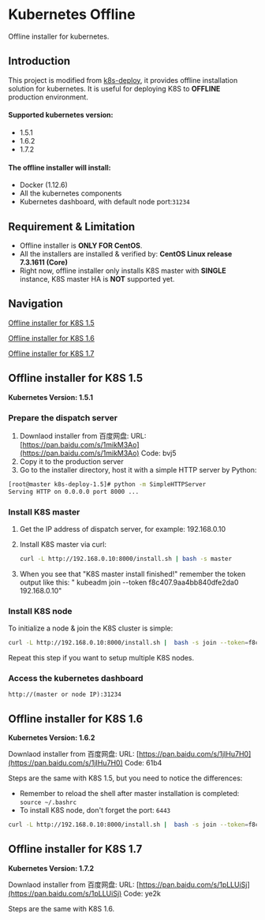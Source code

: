 # Kubernetes Offline

Offline installer for kubernetes.

## Introduction

This project is modified from [k8s-deploy](https://github.com/xiaoping378/k8s-deploy), it provides offline installation solution for kubernetes. It is useful for deploying K8S to __OFFLINE__ production environment.

#### Supported kubernetes version:
* 1.5.1
* 1.6.2
* 1.7.2

#### The offline installer will install:

* Docker (1.12.6)
* All the kubernetes components
* Kubernetes dashboard, with default node port:```31234```

## Requirement & Limitation

* Offline installer is __ONLY FOR CentOS__.
* All the installers are installed & verified by: __CentOS Linux release 7.3.1611 (Core)__
* Right now, offline installer only installs K8S master with __SINGLE__ instance, K8S master HA is __NOT__ supported yet.

## Navigation

[Offline installer for K8S 1.5](#offline-installer-for-k8s-15)

[Offline installer for K8S 1.6](#offline-installer-for-k8s-16)

[Offline installer for K8S 1.7](#offline-installer-for-k8s-17)

## Offline installer for K8S 1.5

__Kubernetes Version: 1.5.1__

### Prepare the dispatch server
1. Downlaod installer from 百度网盘:
   URL: [https://pan.baidu.com/s/1mikM3Ao](https://pan.baidu.com/s/1mikM3Ao)
   Code: bvj5
2. Copy it to the production server
3. Go to the installer directory, host it with a simple HTTP server by Python:

```bash
[root@master k8s-deploy-1.5]# python -m SimpleHTTPServer
Serving HTTP on 0.0.0.0 port 8000 ...
```

### Install K8S master

1. Get the IP address of dispatch server, for example: 192.168.0.10
2. Install K8S master via curl:

   ```bash
   curl -L http://192.168.0.10:8000/install.sh | bash -s master
   ```
   
3. When you see that "K8S master install finished!" remember the token output like this: "  kubeadm join --token f8c407.9aa4bb840dfe2da0 192.168.0.10"

### Install K8S node

To initialize a node & join the K8S cluster is simple:

```bash
curl -L http://192.168.0.10:8000/install.sh |  bash -s join --token=f8c407.9aa4bb840dfe2da0 192.168.0.10
```

Repeat this step if you want to setup multiple K8S nodes.

### Access the kubernetes dashboard

```http://(master or node IP):31234```

## Offline installer for K8S 1.6

__Kubernetes Version: 1.6.2__

Downlaod installer from 百度网盘:
URL: [https://pan.baidu.com/s/1jIHu7H0](https://pan.baidu.com/s/1jIHu7H0)  Code: 61b4

Steps are the same with K8S 1.5, but you need to notice the differences:

* Remember to reload the shell after master installation is completed:  ```source ~/.bashrc```
* To install K8S node, don't forget the port: ```6443```

```bash
curl -L http://192.168.0.10:8000/install.sh |  bash -s join --token=f8c407.9aa4bb840dfe2da0 192.168.0.10:6443
```

## Offline installer for K8S 1.7

__Kubernetes Version: 1.7.2__

Downlaod installer from 百度网盘:
URL: [https://pan.baidu.com/s/1pLLUiSj](https://pan.baidu.com/s/1pLLUiSj)  Code: ye2k

Steps are the same with K8S 1.6.


